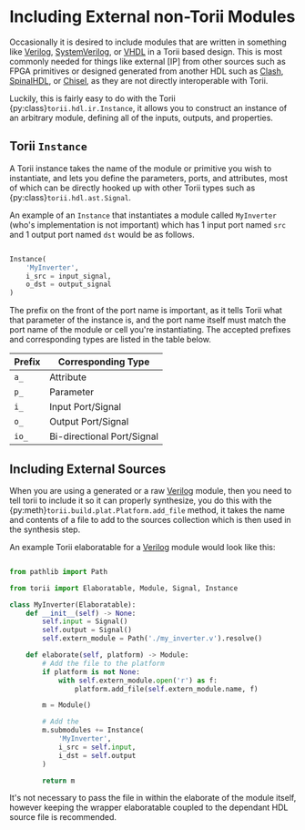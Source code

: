 # Including External non-Torii Modules

Occasionally it is desired to include modules that are written in something like [Verilog], [SystemVerilog], or [VHDL] in a Torii based design. This is most commonly needed for things like external [IP] from other sources such as FPGA primitives or designed generated from another HDL such as [Clash], [SpinalHDL], or [Chisel], as they are not directly interoperable with Torii.


Luckily, this is fairly easy to do with the Torii {py:class}`torii.hdl.ir.Instance`, it allows you to construct an instance of an arbitrary module, defining all of the inputs, outputs, and properties.

## Torii `Instance`

A Torii instance takes the name of the module or primitive you wish to instantiate, and lets you define the parameters, ports, and attributes, most of which can be directly hooked up with other Torii types such as {py:class}`torii.hdl.ast.Signal`.

An example of an `Instance` that instantiates a module called `MyInverter` (who's implementation is not important) which has 1 input port named `src` and 1 output port named `dst` would be as follows.

```py

Instance(
	'MyInverter',
	i_src = input_signal,
	o_dst = output_signal
)

```

The prefix on the front of the port name is important, as it tells Torii what that parameter of the instance is, and the port name itself must match the port name of the module or cell you're instantiating. The accepted prefixes and corresponding types are listed in the table below.

| Prefix | Corresponding Type         |
|--------|----------------------------|
| `a_`   | Attribute                  |
| `p_`   | Parameter                  |
| `i_`   | Input Port/Signal          |
| `o_`   | Output Port/Signal         |
| `io_`  | Bi-directional Port/Signal |


## Including External Sources

When you are using a generated or a raw [Verilog] module, then you need to tell torii to include it so it can properly synthesize, you do this with the {py:meth}`torii.build.plat.Platform.add_file` method, it takes the name and contents of a file to add to the sources collection which is then used in the synthesis step.

An example Torii elaboratable for a [Verilog]  module would look like this:


```py

from pathlib import Path

from torii import Elaboratable, Module, Signal, Instance

class MyInverter(Elaboratable):
	def __init__(self) -> None:
		self.input = Signal()
		self.output = Signal()
		self.extern_module = Path('./my_inverter.v').resolve()

	def elaborate(self, platform) -> Module:
		# Add the file to the platform
		if platform is not None:
			with self.extern_module.open('r') as f:
				platform.add_file(self.extern_module.name, f)

		m = Module()

		# Add the
		m.submodules += Instance(
			'MyInverter',
			i_src = self.input,
			i_dst = self.output
		)

		return m

```

It's not necessary to pass the file in within the elaborate of the module itself, however keeping the wrapper elaboratable coupled to the dependant HDL source file is recommended.





[Verilog]: https://ieeexplore.ieee.org/document/1620780
[SystemVerilog]: https://ieeexplore.ieee.org/document/8299595
[VHDL]: https://ieeexplore.ieee.org/document/8938196
[Clash]: https://clash-lang.org/
[Chisel]: https://www.chisel-lang.org/
[SpinalHDL]: https://github.com/SpinalHDL/SpinalHDL
[Torii-Boards]: https://github.com/shrine-maiden-heavy-industries/torii-boards
